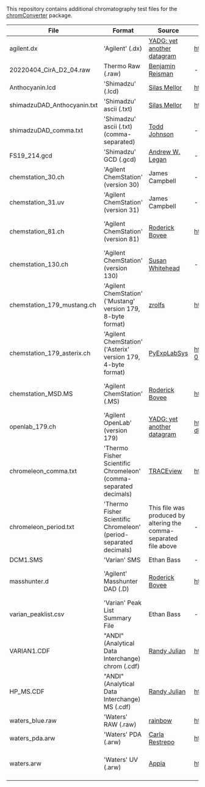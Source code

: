 This repository contains additional chromatography test files for the [chromConverter](https://ethanbass.github.io/chromConverter/) package.

| File | Format | Source | URL | License |
| ----- | ----- | ------ | --- | ------- |
agilent.dx | 'Agilent' (.dx) | [YADG: yet another datagram](https://github.com/dgbowl/yadg) | https://github.com/dgbowl/yadg/blob/master/tests/test_chromtrace/2021-11-12%2012-39-18%2B01-00-02.dx | [GPL3](https://www.gnu.org/licenses/gpl-3.0.en.html) |
20220404_CirA_D2_04.raw | Thermo Raw (.raw) | [Benjamin Reisman](https://github.com/bjreisman) | -- | -- |
Anthocyanin.lcd | 'Shimadzu' (.lcd) | [Silas Mellor](https://github.com/silasmellor)| https://github.com/ethanbass/chromConverter/issues/11 | -- |
shimadzuDAD_Anthocyanin.txt |  'Shimadzu' ascii (.txt) | [Silas Mellor](https://github.com/silasmellor) | https://github.com/ethanbass/chromConverter/issues/11 | -- |
shimadzuDAD_comma.txt |  'Shimadzu' ascii (.txt) (comma-separated) | [Todd Johnson](https://orcid.org/0000-0002-6170-5077) | -- | -- |
FS19_214.gcd |  'Shimadzu' GCD (.gcd) | [Andrew W. Legan](https://orcid.org/0000-0001-7049-9837) | -- | -- |
chemstation_30.ch | 'Agilent ChemStation' (version 30)  | James Campbell | -- | -- |
chemstation_31.uv | 'Agilent ChemStation' (version 31) | James Campbell | -- | -- |
chemstation_81.ch | 'Agilent ChemStation' (version 81) | [Roderick Bovee](https://github.com/bovee/) | https://github.com/bovee/entab/blob/main/entab/tests/data/test_fid.ch | [MIT](https://opensource.org/license/mit/) (c) 2014 Roderick Bovee |
chemstation_130.ch | 'Agilent ChemStation' (version 130) | [Susan Whitehead](https://orcid.org/0000-0002-7089-4594) | -- | -- |
chemstation_179_mustang.ch | 'Agilent ChemStation' ('Mustang' version 179, 8-byte format) | [zrolfs](https://github.com/zrolfs) | https://github.com/ethanbass/chromConverter/issues/22 | -- |
chemstation_179_asterix.ch | 'Agilent ChemStation' ('Asterix' version 179, 4-byte format) | [PyExpLabSys](https://github.com/CINF/PyExpLabSys) | https://github.com/CINF/PyExpLabSys/tree/master/tests/functional_test/fileparsers/test_chemstation/def_GC%202015-01-13%2011-16-24/NV-F0101.D | GPL3 |
chemstation_MSD.MS | 'Agilent ChemStation' (.MS) | [Roderick Bovee](https://github.com/bovee/) | https://github.com/bovee/entab/tree/main/entab/tests/data/carotenoid_extract.d | MIT (c) 2014 Roderick Bovee |
openlab_179.ch | 'Agilent OpenLab' (version 179) |[YADG: yet another datagram](https://github.com/dgbowl/yadg) | https://github.com/dgbowl/yadg/blob/master/tests/test_chromtrace/extracted-3487d194-9155-4f79-8f11-dbd18ce53187.CH | GPL3 |
chromeleon_comma.txt |  'Thermo Fisher Scientific Chromeleon' (comma-separated decimals) | [TRACEview](https://github.com/angelovangel/TRACEview) | https://github.com/angelovangel/TRACEview/blob/master/HPLC-example-files.zip | MIT (c) 2017 Angel Angelov |
chromeleon_period.txt | 'Thermo Fisher Scientific Chromeleon' (period-separated decimals) | This file was produced by altering the comma-separated file above | -- | MIT (c) 2017 Angel Angelov |
DCM1.SMS | 'Varian' SMS | Ethan Bass | -- | [CC0](https://creativecommons.org/public-domain/cc0/) |
masshunter.d | 'Agilent' Masshunter DAD (.D) | [Roderick Bovee](https://github.com/bovee/) | https://github.com/bovee/entab/tree/main/entab/tests/data/masshunter_example | MIT (c) 2014 Roderick Bovee |
varian_peaklist.csv | 'Varian' Peak List Summary File | Ethan Bass | -- | CC0 |
VARIAN1.CDF | "ANDI" (Analytical Data Interchange) chrom (.cdf) | [Randy Julian](https://sourceforge.net/u/rkjulian/profile/) | https://sourceforge.net/projects/andi/ | [LGPLv2](https://www.gnu.org/licenses/old-licenses/lgpl-2.1.en.html) |
HP_MS.CDF | "ANDI" (Analytical Data Interchange) MS (.cdf) | [Randy Julian](https://sourceforge.net/u/rkjulian/profile/) | https://sourceforge.net/projects/andi/ | [LGPLv2](https://www.gnu.org/licenses/old-licenses/lgpl-2.1.en.html) |
waters_blue.raw | 'Waters' RAW (.raw) | [rainbow](https://github.com/evanyeyeye/rainbow/tree/main) | https://github.com/evanyeyeye/rainbow/tree/main/tests/inputs/blue.raw | GPL3|
waters_pda.arw | 'Waters' PDA (.arw) | [Carla Restrepo](https://github.com/crestre)  | https://github.com/ethanbass/chromatographR/issues/26 | -- |
waters.arw | 'Waters' UV (.arw) | [Appia](https://github.com/PlethoraChutney/Appia) | https://github.com/PlethoraChutney/Appia/tree/main/test-files | MIT (c) 2021 Richard Posert |
